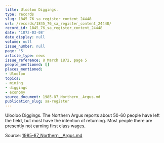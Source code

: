 ```yaml
---
title: Ulooloo Diggings.
type: records
slug: 1845_76_sa_register_content_24448
url: /records/1845_76_sa_register_content_24448/
record_id: 1845_76_sa_register_content_24448
date: '1872-03-08'
date_display: null
volume: null
issue_number: null
page: '5'
article_type: news
issue_reference: 8 March 1872, page 5
people_mentioned: []
places_mentioned:
- Ulooloo
topics:
- mining
- diggings
- economy
source_document: 1985-87_Northern__Argus.md
publication_slug: sa-register
---
```


Ulooloo Diggings.  The Northern Argus reports about 50-60 people have left the field, but most have the intention of returning.  Most people there are presently not earning first class wages.

Source: [1985-87_Northern__Argus.md](/downloads/markdown/1985-87_Northern__Argus.md)
